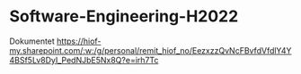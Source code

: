 # Software-Engineering-H2022


Dokumentet
https://hiof-my.sharepoint.com/:w:/g/personal/remit_hiof_no/EezxzzQvNcFBvfdVfdlY4Y4BSf5Lv8DyI_PedNJbE5Nx8Q?e=irh7Tc 

